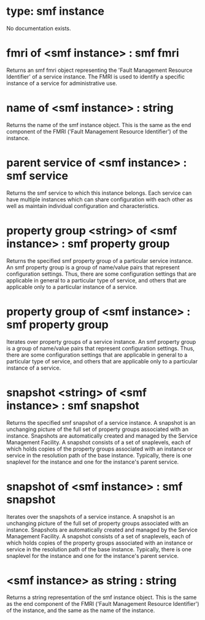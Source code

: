 # type: smf instance

No documentation exists.

# fmri of &lt;smf instance&gt; : smf fmri

Returns an smf fmri object representing the &#39;Fault Management Resource Identifier&#39; of a service instance. The FMRI is used to identify a specific instance of a service for administrative use.

# name of &lt;smf instance&gt; : string

Returns the name of the smf instance object. This is the same as the end component of the FMRI (&#39;Fault Management Resource Identifier&#39;) of the instance.

# parent service of &lt;smf instance&gt; : smf service

Returns the smf service to which this instance belongs. Each service can have multiple instances which can share configuration with each other as well as maintain individual configuration and  characteristics.

# property group &lt;string&gt; of &lt;smf instance&gt; : smf property group

Returns the specified smf property group of a particular service instance. An smf property group is a group of name/value pairs that represent configuration settings. Thus, there are some configuration settings that are applicable in general to a particular type of service, and others that are applicable only to a particular instance of a service.

# property group of &lt;smf instance&gt; : smf property group

Iterates over property groups of a service instance. An smf property group is a group of name/value pairs that represent configuration settings. Thus, there are some configuration settings that are applicable in general to a particular type of service, and others that are applicable only to a particular instance of a service.

# snapshot &lt;string&gt; of &lt;smf instance&gt; : smf snapshot

Returns the specified smf snapshot of a service instance. A snapshot is an unchanging picture of the full set of  property  groups  associated  with  an  instance. Snapshots are automatically created and managed by the Service Management Facility. A snapshot consists of a set of snaplevels, each of which holds copies of the property groups associated with an instance or service in the resolution path of the base instance. Typically, there is one snaplevel for the instance and one for the instance&#39;s parent service.

# snapshot of &lt;smf instance&gt; : smf snapshot

Iterates over the snapshots of a service instance. A snapshot is an unchanging picture of the full set of  property  groups  associated  with  an  instance. Snapshots are automatically created and managed by the Service Management Facility. A snapshot consists of a set of snaplevels, each of which holds copies of the property groups associated with an instance or service in the resolution path of the base instance. Typically, there is one snaplevel for the instance and one for the instance&#39;s parent service.

# &lt;smf instance&gt; as string : string

Returns a string representation of the smf instance object. This is the same as the end component of the FMRI (&#39;Fault Management Resource Identifier&#39;) of the instance, and the same as the name of the instance.
